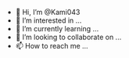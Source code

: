 - 👋 Hi, I’m @Kami043
- 👀 I’m interested in ...
- 🌱 I’m currently learning ...
- 💞️ I’m looking to collaborate on ...
- 📫 How to reach me ...

<!---
Kami043/Kami043 is a ✨ special ✨ repository because its `README.md` (this file) appears on your GitHub profile.
You can click the Preview link to take a look at your changes.
--->
